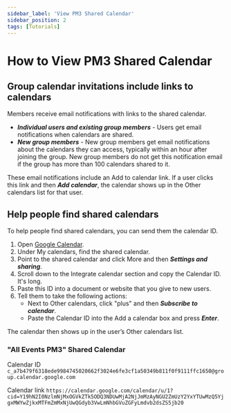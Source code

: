 ```yaml
---
sidebar_label: 'View PM3 Shared Calendar'
sidebar_position: 2
tags: [Tutorials]
---
```


# How to View PM3 Shared Calendar

## Group calendar invitations include links to calendars
Members receive email notifications with links to the shared calendar.

- ***Individual users and existing group members*** - Users get email notifications when calendars are shared.
- ***New group members*** - New group members get email notifications about the calendars they can access, typically within an hour after joining the group. New group members do not get this notification email if the group has more than 100 calendars shared to it.

These email notifications include an Add to calendar link. If a user clicks this link and then ***Add calendar***, the calendar shows up in the Other calendars list for that user.

## Help people find shared calendars

To help people find shared calendars, you can send them the calendar ID.

1. Open [Google Calendar](https://calendar.google.com/).
2. Under My calendars, find the shared calendar.
3. Point to the shared calendar and click More and then ***Settings and sharing***.
4. Scroll down to the Integrate calendar section and copy the Calendar ID. It's long. 
5. Paste this ID into a document or website that you give to new users.
6. Tell them to take the following actions:
    - Next to Other calendars, click "plus" and then ***Subscribe to calendar***.
    - Paste the Calendar ID into the Add a calendar box and press ***Enter***.

The calendar then shows up in the user’s Other calendars list.

### "All Events PM3" Shared Calendar

Calendar ID `c_a7b479f6318ede9984745020662f3024e6fe3cf1a50349b811f0f9111ffc1650@group.calendar.google.com`

Calendar link `https://calendar.google.com/calendar/u/1?cid=Y19hN2I0NzlmNjMxOGVkZTk5ODQ3NDUwMjA2NjJmMzAyNGU2ZmUzY2YxYTUwMzQ5YjgxMWYwZjkxMTFmZmMxNjUwQGdyb3VwLmNhbGVuZGFyLmdvb2dsZS5jb20`
